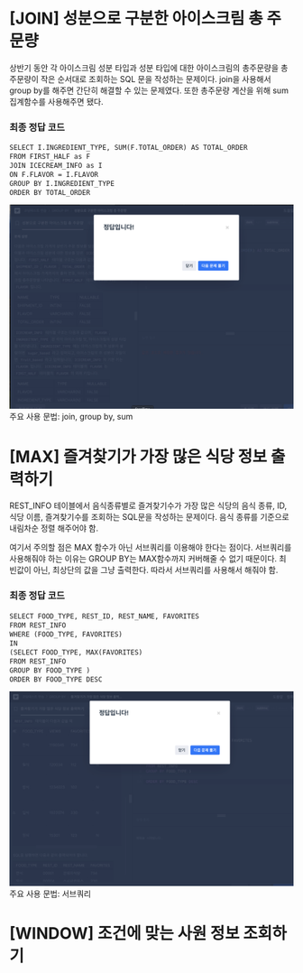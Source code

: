 # [JOIN] 성분으로 구분한 아이스크림 총 주문량
상반기 동안 각 아이스크림 성분 타입과 성분 타입에 대한 아이스크림의 총주문량을 총주문량이 작은 순서대로 조회하는 SQL 문을 작성하는 문제이다.
join을 사용해서 group by를 해주면 간단히 해결할 수 있는 문제였다. 또한 총주문량 계산을 위해 sum 집계함수를 사용해주면 됐다.

### 최종 정답 코드
```
SELECT I.INGREDIENT_TYPE, SUM(F.TOTAL_ORDER) AS TOTAL_ORDER
FROM FIRST_HALF as F
JOIN ICECREAM_INFO as I
ON F.FLAVOR = I.FLAVOR
GROUP BY I.INGREDIENT_TYPE
ORDER BY TOTAL_ORDER
```
![img](image_w5/5-1.png)
주요 사용 문법: join, group by, sum


# [MAX] 즐겨찾기가 가장 많은 식당 정보 출력하기
REST_INFO 테이블에서 음식종류별로 즐겨찾기수가 가장 많은 식당의 음식 종류, ID, 식당 이름, 즐겨찾기수를 조회하는 SQL문을 작성하는 문제이다. 음식 종류를 기준으로 내림차순 정렬 해주어야 함.

여기서 주의할 점은 MAX 함수가 아닌 서브쿼리를 이용해야 한다는 점이다. 서브쿼리를 사용해줘야 하는 이유는 GROUP BY는 MAX함수까지 커버해줄 수 없기 때문이다. 최빈값이 아닌, 최상단의 값을 그냥 출력한다. 따라서 서브쿼리를 사용해서 해줘야 함.

### 최종 정답 코드
```
SELECT FOOD_TYPE, REST_ID, REST_NAME, FAVORITES
FROM REST_INFO
WHERE (FOOD_TYPE, FAVORITES) 
IN 
(SELECT FOOD_TYPE, MAX(FAVORITES)
FROM REST_INFO
GROUP BY FOOD_TYPE )
ORDER BY FOOD_TYPE DESC
```
![img](image_w5/5-2.png)
주요 사용 문법: 서브쿼리
# [WINDOW] 조건에 맞는 사원 정보 조회하기